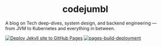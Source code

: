 <!-- markdownlint-disable-next-line -->
<div align="center">

  <!-- markdownlint-disable-next-line -->
  # codejumbl
</div>

  A blog on Tech deep-dives, system design, and backend engineering — from JVM to Kubernetes and everything in between.

  [![Deploy Jekyll site to GitHub Pages](https://github.com/mahantysk/codejumbl/actions/workflows/deploy.yaml/badge.svg?branch=main)](https://github.com/mahantysk/codejumbl/actions/workflows/deploy.yaml) [![pages-build-deployment](https://github.com/mahantysk/codejumbl/actions/workflows/pages/pages-build-deployment/badge.svg)](https://github.com/mahantysk/codejumbl/actions/workflows/pages/pages-build-deployment)

